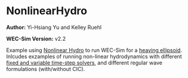 # NonlinearHydro

**Author:**          Yi-Hsiang Yu and Kelley Ruehl

**WEC-Sim Version:** v2.2

Example using [Nonlinear Hydro](http://wec-sim.github.io/WEC-Sim/features.html#non-linear-hydrodynamics) to run WEC-Sim for a [heaving ellipsoid](http://wec-sim.github.io/WEC-Sim/features.html#non-linear-tutorial-heaving-ellipsoid). Inlcudes exzamples of running non-linear hydrodynamics with different [fixed and variable time-step solvers](http://wec-sim.github.io/WEC-Sim/features.html#time-step-features), and different regular wave formulations (with/without CIC). 

